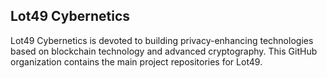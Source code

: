 ## Lot49 Cybernetics

Lot49 Cybernetics is devoted to building privacy-enhancing technologies based on blockchain technology and advanced cryptography. This GitHub organization contains the main project repositories for Lot49.
